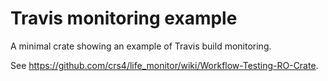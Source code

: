 # Travis monitoring example

A minimal crate showing an example of Travis build monitoring.

See https://github.com/crs4/life_monitor/wiki/Workflow-Testing-RO-Crate.
